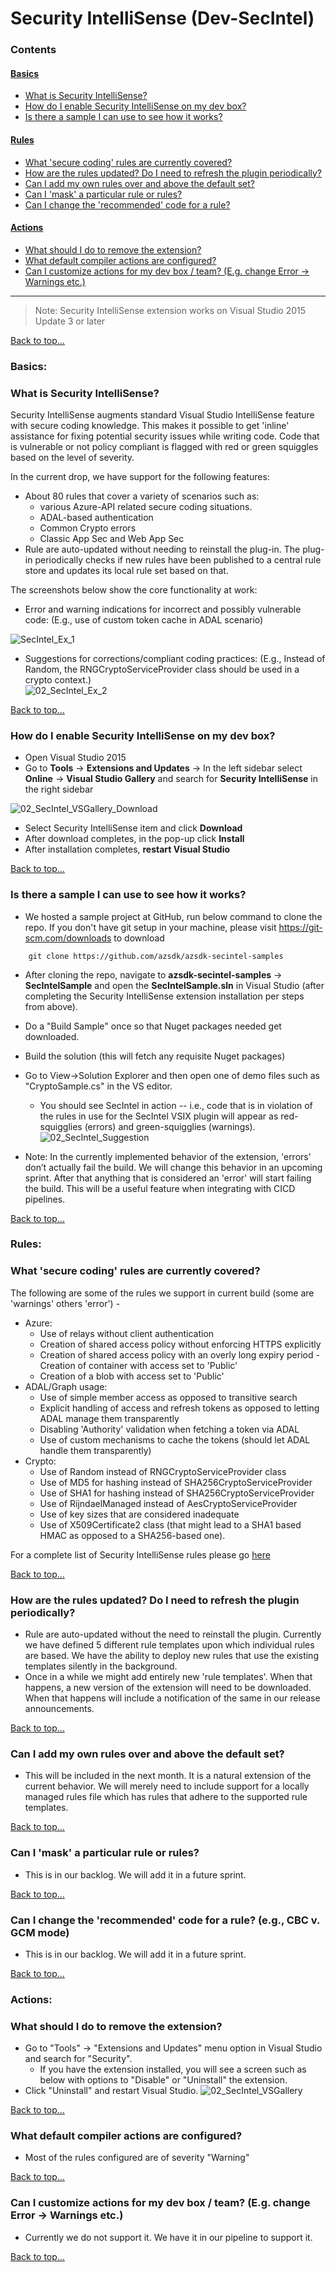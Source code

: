 # Security IntelliSense (Dev-SecIntel)

### Contents
#### [Basics](Security_IntelliSense_userguide.md#basics-1)
- [What is Security IntelliSense?](Security_IntelliSense_userguide.md#what-is-security-intellisense)
- [How do I enable Security IntelliSense on my dev box?](Security_IntelliSense_userguide.md#how-do-i-enable-security-intellisense-on-my-dev-box)
- [Is there a sample I can use to see how it works?](Security_IntelliSense_userguide.md#is-there-a-sample-i-can-use-to-see-how-it-works)
#### [Rules](Security_IntelliSense_userguide.md#rules-1)
- [What 'secure coding' rules are currently covered?](Security_IntelliSense_userguide.md#what-secure-coding-rules-are-currently-covered)
- [How are the rules updated? Do I need to refresh the plugin periodically?](Security_IntelliSense_userguide.md#how-are-the-rules-updated-do-i-need-to-refresh-the-plugin-periodically)
- [Can I add my own rules over and above the default set?](Security_IntelliSense_userguide.md#can-i-add-my-own-rules-over-and-above-the-default-set)
- [Can I 'mask' a particular rule or rules?](Security_IntelliSense_userguide.md#can-i-mask-a-particular-rule-or-rules)
- [Can I change the 'recommended' code for a rule?](Security_IntelliSense_userguide.md#can-i-change-the-recommended-code-for-a-rule-eg-cbc-v-gcm-mode)
#### [Actions](Security_IntelliSense_userguide.md#actions-1)
- [What should I do to remove the extension?](Security_IntelliSense_userguide.md#what-should-i-do-to-remove-the-extension)
- [What default compiler actions are configured?](Security_IntelliSense_userguide.md#what-default-compiler-actions-are-configured)
- [Can I customize actions for my dev box / team? (E.g. change Error -> Warnings etc.)](Security_IntelliSense_userguide.md#can-i-customize-actions-for-my-dev-box--team-eg-change-error---warnings-etc)
	
--------------------------------------------------------------
> Note: Security IntelliSense extension works on Visual Studio 2015 Update 3 or later


[Back to top…](Security_IntelliSense_userguide.md#contents)

### Basics:

### What is Security IntelliSense?
Security IntelliSense augments standard Visual Studio IntelliSense feature with secure coding knowledge. This makes it possible to get 'inline' assistance for fixing potential security issues while writing code. Code that is vulnerable or not policy compliant is flagged with red or green squiggles based on the level of severity.

In the current drop, we have support for the following features:
- About 80 rules that cover a variety of scenarios such as: 
   - various Azure-API related secure coding situations.
   - ADAL-based authentication 
   - Common Crypto errors
   - Classic App Sec and Web App Sec
- Rule are auto-updated without needing to reinstall the plug-in. The plug-in periodically checks if new rules have been published to a central rule store and updates its local rule set based on that.

The screenshots below show the core functionality at work:
- Error and warning indications for incorrect and possibly vulnerable code:
	(E.g., use of custom token cache in ADAL scenario)  

![SecIntel_Ex_1](../Images/02_SecIntel_Ex_1.png)

- Suggestions for corrections/compliant coding practices:
	(E.g., Instead of Random, the RNGCryptoServiceProvider class should be used in a crypto context.)  
![02_SecIntel_Ex_2](../Images/02_SecIntel_Ex_2.png)  

[Back to top…](Security_IntelliSense_userguide.md#contents)  

### How do I enable Security IntelliSense on my dev box?
- Open Visual Studio 2015
- Go to **Tools** -> **Extensions and Updates** -> In the left sidebar select **Online** -> **Visual Studio Gallery** and search for **Security IntelliSense** in the right sidebar

![02_SecIntel_VSGallery_Download](../Images/02_SecIntel_VSGallery_Download.png)

- Select Security IntelliSense item and click **Download**
- After download completes, in the pop-up click **Install**
- After installation completes, **restart Visual Studio**

[Back to top…](Security_IntelliSense_userguide.md#contents)
### Is there a sample I can use to see how it works?
- We hosted a sample project at GitHub, run below command to clone the repo. If you don't have git setup in your machine, please visit https://git-scm.com/downloads to download
	
``` 
    git clone https://github.com/azsdk/azsdk-secintel-samples
```
	
- After cloning the repo, navigate to **azsdk-secintel-samples** -> **SecIntelSample** and open the **SecIntelSample.sln** in Visual Studio (after completing the Security IntelliSense extension installation per steps from above).
- Do a "Build Sample" once so that Nuget packages needed get downloaded.
- Build the solution (this will fetch any requisite Nuget packages)
- Go to View->Solution Explorer and then open one of demo files such as "CryptoSample.cs" in the VS editor. 
   - You should see SecIntel in action -- i.e., code that is in violation of the rules in use for the SecIntel VSIX plugin will appear as red-squigglies (errors) and green-squigglies (warnings).  
   ![02_SecIntel_Suggestion](../Images/02_SecIntel_Suggestion.png)

- Note: In the currently implemented behavior of the extension, 'errors' don’t actually fail the build. We will change this behavior in an upcoming sprint. After that anything that is considered an 'error' will start failing the build. This will be a useful feature when integrating with CICD pipelines.

[Back to top…](Security_IntelliSense_userguide.md#contents)

### Rules:

### What 'secure coding' rules are currently covered?

The following are some of the rules we support in current build (some are 'warnings' others 'error') -
- Azure:
   - Use of relays without client authentication
   - Creation of shared access policy without enforcing HTTPS explicitly
   - Creation of shared access policy with an overly long expiry period
   -Creation of container with access set to 'Public'
   - Creation of a blob with access set to 'Public'
- ADAL/Graph usage:
   - Use of simple member access as opposed to transitive search
   - Explicit handling of access and refresh tokens as opposed to letting ADAL manage them transparently
   - Disabling 'Authority' validation when fetching a token via ADAL
   - Use of custom mechanisms to cache the tokens (should let ADAL handle them transparently)
- Crypto:
   - Use of Random instead of RNGCryptoServiceProvider class
   - Use of MD5 for hashing instead of SHA256CryptoServiceProvider
   - Use of SHA1 for hashing instead of SHA256CryptoServiceProvider
   - Use of RijndaelManaged instead of AesCryptoServiceProvider
   - Use of key sizes that are considered inadequate
   - Use of X509Certificate2 class (that might lead to a SHA1 based HMAC as opposed to a SHA256-based one).

For a complete list of Security IntelliSense rules please go [here](Security_IntelliSense_rules_list.md)
	
[Back to top…](Security_IntelliSense_userguide.md#contents)
### How are the rules updated? Do I need to refresh the plugin periodically?
- Rule are auto-updated without the need to reinstall the plugin. Currently we have defined 5 different rule templates upon which individual rules are based. We have the ability to deploy new rules that use the existing templates silently in the background. 
- Once in a while we might add entirely new 'rule templates'. When that happens, a new version of the extension will need to be downloaded. When that happens will include a notification of the same in our release announcements.

[Back to top…](Security_IntelliSense_userguide.md#contents)
### Can I add my own rules over and above the default set?
- This will be included in the next month. It is a natural extension of the current behavior. We will merely need to include support for a locally managed rules file which has rules that adhere to the supported rule templates.

[Back to top…](Security_IntelliSense_userguide.md#contents)

### Can I 'mask' a particular rule or rules?
- This is in our backlog. We will add it in a future sprint.

[Back to top…](Security_IntelliSense_userguide.md#contents)
### Can I change the 'recommended' code for a rule? (e.g., CBC v. GCM mode)
- This is in our backlog. We will add it in a future sprint.

[Back to top…](Security_IntelliSense_userguide.md#contents)

### Actions:
### What should I do to remove the extension?
-  Go to "Tools" -> "Extensions and Updates" menu option in Visual Studio and search for "Security".
   - If you have the extension installed, you will see a screen such as below with options to "Disable" or "Uninstall" the extension.
- Click "Uninstall" and restart Visual Studio.
![02_SecIntel_VSGallery](../Images/02_SecIntel_VSGallery.png)  

[Back to top…](Security_IntelliSense_userguide.md#contents)
### What default compiler actions are configured?
- Most of the rules configured are of severity "Warning"

[Back to top…](Security_IntelliSense_userguide.md#contents)
### Can I customize actions for my dev box / team? (E.g. change Error -> Warnings etc.)
- Currently we do not support it. We have it in our pipeline to support it.  

[Back to top…](Security_IntelliSense_userguide.md#contents)
